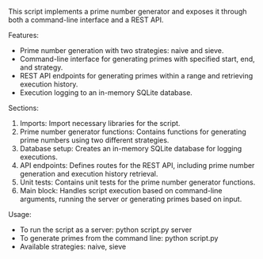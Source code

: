 This script implements a prime number generator and exposes it through both a command-line interface and a REST API.

Features:
- Prime number generation with two strategies: naive and sieve.
- Command-line interface for generating primes with specified start, end, and strategy.
- REST API endpoints for generating primes within a range and retrieving execution history.
- Execution logging to an in-memory SQLite database.

Sections:
1. Imports: Import necessary libraries for the script.
2. Prime number generator functions: Contains functions for generating prime numbers using two different strategies.
3. Database setup: Creates an in-memory SQLite database for logging executions.
4. API endpoints: Defines routes for the REST API, including prime number generation and execution history retrieval.
5. Unit tests: Contains unit tests for the prime number generator functions.
6. Main block: Handles script execution based on command-line arguments, running the server or generating primes based on input.

Usage:
- To run the script as a server: python script.py server
- To generate primes from the command line: python script.py <start> <end> <strategy>
- Available strategies: naive, sieve
